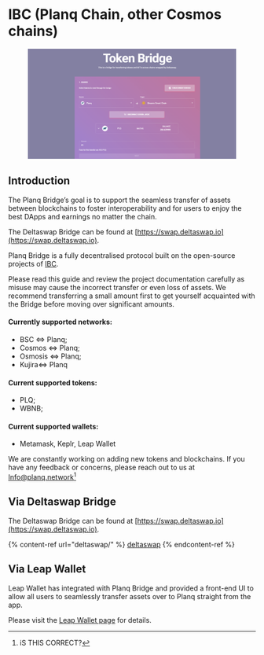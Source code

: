 # IBC (Planq Chain, other Cosmos chains)

<figure><img src="../../.gitbook/assets/image (7).png" alt=""><figcaption></figcaption></figure>

## Introduction

The Planq Bridge’s goal is to support the seamless transfer of assets between blockchains to foster interoperability and for users to enjoy the best DApps and earnings no matter the chain.

The Deltaswap Bridge can be found at [https://swap.deltaswap.io](https://swap.deltaswap.io).

Planq Bridge is a fully decentralised protocol built on the open-source projects of [IBC](https://ibcprotocol.org/).

Please read this guide and review the project documentation carefully as misuse may cause the incorrect transfer or even loss of assets. We recommend transferring a small amount first to get yourself acquainted with the Bridge before moving over significant amounts.

#### Currently supported networks:

* BSC <=> Planq;
* Cosmos <=> Planq;
* Osmosis <=> Planq;
* Kujira<=> Planq

#### Current supported tokens:

* PLQ;
* WBNB;

#### Current supported wallets:

* Metamask, Keplr, Leap Wallet

We are constantly working on adding new tokens and blockchains. If you have any feedback or concerns, please reach out to us at Info@planq.network[^1]

## Via Deltaswap Bridge

The Deltaswap Bridge can be found at [https://swap.deltaswap.io](https://swap.deltaswap.io).

{% content-ref url="deltaswap/" %}
[deltaswap](deltaswap/)
{% endcontent-ref %}

## Via Leap Wallet

Leap Wallet has integrated with Planq Bridge and provided a front-end UI to allow all users to seamlessly transfer assets over to Planq straight from the app.

Please visit the [Leap Wallet page](https://medium.com/@planq/how-to-use-leap-wallet-with-the-planq-network-plq-4c3ff867893f) for details.

[^1]: iS THIS CORRECT?

